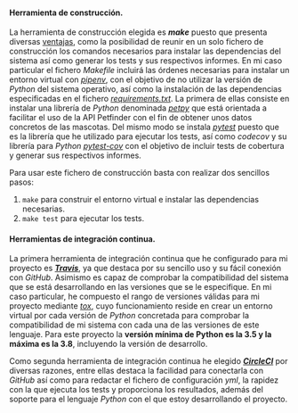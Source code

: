 #### Herramienta de construcción.

La herramienta de construcción elegida es ***make*** puesto que presenta diversas [ventajas](http://www.chuidiang.org/clinux/herramientas/makefile.php), como la posibilidad de reunir en un solo fichero de construcción los comandos necesarios para instalar las dependencias del sistema así como generar los tests y sus respectivos informes. En mi caso particular el fichero *Makefile* incluirá las órdenes necesarias para instalar un entorno virtual con [*pipenv*](https://pipenv-fork.readthedocs.io/en/latest/), con el objetivo de no utilizar la versión de *Python* del sistema operativo, así como la instalación de las dependencias especificadas en el fichero [*requirements.txt*](https://github.com/lidiasm/ProyectoCC/blob/master/requirements.txt). La primera de ellas consiste en instalar una librería de *Python* denominada [*petpy*](https://pypi.org/project/petpy/) que está orientada a facilitar el uso de la API Petfinder con el fin de obtener unos datos concretos de las mascotas. Del mismo modo se instala [*pytest*](https://docs.pytest.org/en/latest/) puesto que es la librería que he utilizado para ejecutar los tests, así como *codecov* y su librería para *Python* [*pytest-cov*](https://pypi.org/project/pytest-cov/) con el objetivo de incluir tests de cobertura y generar sus respectivos informes.

Para usar este fichero de construcción basta con realizar dos sencillos pasos:

1. `make` para construir el entorno virtual e instalar las dependencias necesarias.
2. `make test` para ejecutar los tests.

#### Herramientas de integración continua.

La primera herramienta de integración continua que he configurado para mi proyecto es [***Travis***](https://docs.travis-ci.com/), ya que destaca por su sencillo uso y su fácil conexión con *GitHub*. Asimismo es capaz de comprobar la compatibilidad del sistema que se está desarrollando en las versiones que se le especifique. En mi caso particular, he compuesto el rango de versiones válidas para mi proyecto mediante [*tox*](https://pypi.org/project/tox/), cuyo funcionamiento reside en crear un entorno virtual por cada versión de *Python* concretada para comprobar la compatibilidad de mi sistema con cada una de las versiones de este lenguaje. Para este proyecto la **versión mínima de Python es la 3.5 y la máxima es la 3.8**, incluyendo la versión de desarrollo.

Como segunda herramienta de integración continua he elegido [***CircleCI***](https://circleci.com/) por diversas razones, entre ellas destaca la facilidad para conectarla con *GitHub* así como para redactar el fichero de configuración *yml*, la rapidez con la que ejecuta los tests y proporciona los resultados, además del soporte para el lenguaje *Python* con el que estoy desarrollando el proyecto.  